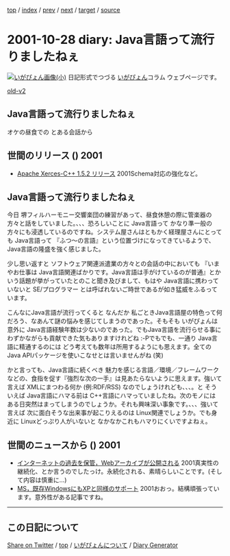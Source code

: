 [top](../index.html) 
 / [index](index.html) 
 / [prev](https://igapyon.github.io/diary/2001/ig011027.html) 
 / [next](https://igapyon.github.io/diary/2001/ig011029.html) 
 / [target](https://igapyon.github.io/diary/2001/ig011028.html) 
 / [source](https://github.com/igapyon/diary/blob/gh-pages/2001/ig011028.html.src.md) 

2001-10-28 diary: Java言語って流行りましたねぇ
=====================================================================================================
[![いがぴょん画像(小)](https://igapyon.github.io/diary/images/iga200306s.jpg "いがぴょん")](https://igapyon.github.io/diary/memo/memoigapyon.html) 日記形式でつづる [いがぴょん](https://igapyon.github.io/diary/memo/memoigapyon.html)コラム ウェブページです。

[old-v2](ig011028-orig.html)

## Java言語って流行りましたねぇ

オケの昼食での とある会話から


## 世間のリリース () 2001

* [Apache Xerces-C++ 1.5.2 リリース](http://xml.apache.org/xerces-c/index.html)  2001Schema対応の強化など。

## Java言語って流行りましたねぇ

今日 堺フィルハーモニー交響楽団の練習があって、昼食休憩の際に管楽器の方々と話をしていました。、、、恐ろしいことに Java言語って かなり準一般の方々にも浸透しているのですね。システム屋さんはともかく経理屋さんにとっても Java言語って 『ふつ～の言語』という位置づけになってきているようで、Java言語の隆盛を強く感じました。

少し思い返すと ソフトウェア関連派遣業の方々との会話の中においても 『いまやお仕事は
Java言語関連ばかりです。Java言語は手がけているのが普通』とかいう話題が挙がっていたとのこと聞き及びまして、もはや
Java言語に携わっていないと SE/プログラマー とは呼ばれないご時世であるが如き猛威をふるっています。

こんなにJava言語が流行ってくると なんだか 私ごときJava言語屋の特色って何だろう、なあんて謎の悩みを感じてしまうのであった。そもそも いがぴょんは意外に Java言語経験年数は少ないのであった。でもJava言語を流行らせる事にわずかながらも貢献できた気もありますけれどね :-Pでもでも、一通り Java言語に精通するのには どう考えても数年は所用するようにも思えます。全てのJava
APIパッケージを使いこなせとは言いませんがね (笑)

かと言っても、Java言語に続くべき 魅力を感じる言語／環境／フレームワークなどの、食指を促す『強烈な次の一手』は見あたらないように思えます。強いて言えば XMLにまつわる何か
(例:RDF/RSS) なのでしょうけれども、、、。と そういえば Java言語にハマる前は
C++言語にハマっていましたね。次のモノには ある日突然はまってしまうのでしょうか。それも興味深い事象です。、、、強いて言えば 次に面白そうな出来事が起こりえるのは Linux関連でしょうか。でも身近に Linuxどっぷり人がいないと なかなかこれもハマりにくいですよねぇ。

## 世間のニュースから () 2001

* [インターネットの過去を保管，Webアーカイブが公開される](http://www.zdnet.co.jp/news/0110/27/b_1026_08.html)  2001真実性の継続化、とか言うのでしたっけ。永続化される、素晴らしいことです。(そして内容は慎重に…)
* [MS，既存WindowsにもXPと同様のサポート](http://www.zdnet.co.jp/news/bursts/0110/26/ms.html)  2001おおっ。結構頑張っています。意外性がある記事ですね。

----------------------------------------------------------------------------------------------------

## この日記について

[Share on Twitter](https://twitter.com/intent/tweet?hashtags=igapyon%2Cdiary%2C%E3%81%84%E3%81%8C%E3%81%B4%E3%82%87%E3%82%93&text=Java%E8%A8%80%E8%AA%9E%E3%81%A3%E3%81%A6%E6%B5%81%E8%A1%8C%E3%82%8A%E3%81%BE%E3%81%97%E3%81%9F%E3%81%AD%E3%81%87&url=https%3A%2F%2Figapyon.github.io%2Fdiary%2F2001%2Fig011028.html) / [top](../index.html) / [いがぴょんについて](https://igapyon.github.io/diary/memo/memoigapyon.html) / [Diary Generator](https://github.com/igapyon/igapyonv3)
